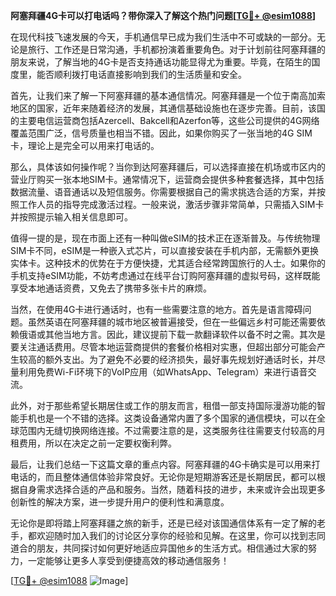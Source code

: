 **阿塞拜疆4G卡可以打电话吗？带你深入了解这个热门问题[[TG💪+ @esim1088](https://t.me/s/esim1088)]**

在现代科技飞速发展的今天，手机通信早已成为我们生活中不可或缺的一部分。无论是旅行、工作还是日常沟通，手机都扮演着重要角色。对于计划前往阿塞拜疆的朋友来说，了解当地的4G卡是否支持通话功能显得尤为重要。毕竟，在陌生的国度里，能否顺利拨打电话直接影响到我们的生活质量和安全。

首先，让我们来了解一下阿塞拜疆的基本通信情况。阿塞拜疆是一个位于南高加索地区的国家，近年来随着经济的发展，其通信基础设施也在逐步完善。目前，该国的主要电信运营商包括Azercell、Bakcell和Azerfon等，这些公司提供的4G网络覆盖范围广泛，信号质量也相当不错。因此，如果你购买了一张当地的4G SIM卡，理论上是完全可以用来打电话的。

那么，具体该如何操作呢？当你到达阿塞拜疆后，可以选择直接在机场或市区内的营业厅购买一张本地SIM卡。通常情况下，运营商会提供多种套餐选择，其中包括数据流量、语音通话以及短信服务。你需要根据自己的需求挑选合适的方案，并按照工作人员的指导完成激活过程。一般来说，激活步骤非常简单，只需插入SIM卡并按照提示输入相关信息即可。

值得一提的是，现在市面上还有一种叫做eSIM的技术正在逐渐普及。与传统物理SIM卡不同，eSIM是一种嵌入式芯片，可以直接安装在手机内部，无需额外更换实体卡。这种技术的优势在于方便快捷，尤其适合经常跨国旅行的人士。如果你的手机支持eSIM功能，不妨考虑通过在线平台订购阿塞拜疆的虚拟号码，这样既能享受本地通话资费，又免去了携带多张卡片的麻烦。

当然，在使用4G卡进行通话时，也有一些需要注意的地方。首先是语言障碍问题。虽然英语在阿塞拜疆的城市地区被普遍接受，但在一些偏远乡村可能还需要依赖俄语或其他当地方言。因此，建议提前下载一款翻译软件以备不时之需。其次是要关注通话费用。尽管本地运营商提供的套餐价格相对实惠，但超出部分可能会产生较高的额外支出。为了避免不必要的经济损失，最好事先规划好通话时长，并尽量利用免费Wi-Fi环境下的VoIP应用（如WhatsApp、Telegram）来进行语音交流。

此外，对于那些希望长期居住或工作的朋友而言，租借一部支持国际漫游功能的智能手机也是一个不错的选择。这类设备通常内置了多个国家的通信模块，可以在全球范围内无缝切换网络连接。不过需要注意的是，这类服务往往需要支付较高的月租费用，所以在决定之前一定要权衡利弊。

最后，让我们总结一下这篇文章的重点内容。阿塞拜疆的4G卡确实是可以用来打电话的，而且整体通信体验非常良好。无论你是短期游客还是长期居民，都可以根据自身需求选择合适的产品和服务。当然，随着科技的进步，未来或许会出现更多创新性的解决方案，进一步提升用户的便利性和满意度。

无论你是即将踏上阿塞拜疆之旅的新手，还是已经对该国通信体系有一定了解的老手，都欢迎随时加入我们的讨论区分享你的经验和见解。在这里，你可以找到志同道合的朋友，共同探讨如何更好地适应异国他乡的生活方式。相信通过大家的努力，一定能够让更多人享受到便捷高效的移动通信服务！

[[TG💪+ @esim1088](https://t.me/s/esim1088) ![Image](https://i.postimg.cc/4NQfJmqS/Snipaste-2025-05-13-00-14-12.png)]